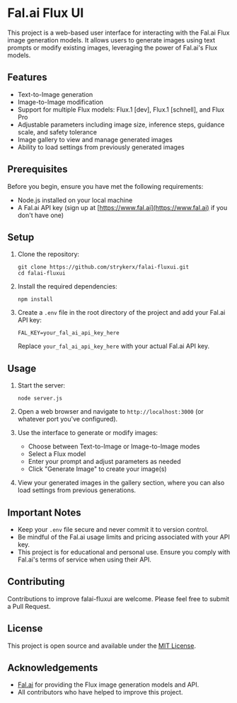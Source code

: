# Fal.ai Flux UI

This project is a web-based user interface for interacting with the Fal.ai Flux image generation models. It allows users to generate images using text prompts or modify existing images, leveraging the power of Fal.ai's Flux models.

## Features

- Text-to-Image generation
- Image-to-Image modification
- Support for multiple Flux models: Flux.1 [dev], Flux.1 [schnell], and Flux Pro
- Adjustable parameters including image size, inference steps, guidance scale, and safety tolerance
- Image gallery to view and manage generated images
- Ability to load settings from previously generated images

## Prerequisites

Before you begin, ensure you have met the following requirements:

- Node.js installed on your local machine
- A Fal.ai API key (sign up at [https://www.fal.ai](https://www.fal.ai) if you don't have one)

## Setup

1. Clone the repository:
   ```
   git clone https://github.com/strykerx/falai-fluxui.git
   cd falai-fluxui
   ```

2. Install the required dependencies:
   ```
   npm install
   ```

3. Create a `.env` file in the root directory of the project and add your Fal.ai API key:
   ```
   FAL_KEY=your_fal_ai_api_key_here
   ```

   Replace `your_fal_ai_api_key_here` with your actual Fal.ai API key.

## Usage

1. Start the server:
   ```
   node server.js
   ```

2. Open a web browser and navigate to `http://localhost:3000` (or whatever port you've configured).

3. Use the interface to generate or modify images:
   - Choose between Text-to-Image or Image-to-Image modes
   - Select a Flux model
   - Enter your prompt and adjust parameters as needed
   - Click "Generate Image" to create your image(s)

4. View your generated images in the gallery section, where you can also load settings from previous generations.

## Important Notes

- Keep your `.env` file secure and never commit it to version control.
- Be mindful of the Fal.ai usage limits and pricing associated with your API key.
- This project is for educational and personal use. Ensure you comply with Fal.ai's terms of service when using their API.

## Contributing

Contributions to improve falai-fluxui are welcome. Please feel free to submit a Pull Request.

## License

This project is open source and available under the [MIT License](LICENSE).


## Acknowledgements

- [Fal.ai](https://www.fal.ai) for providing the Flux image generation models and API.
- All contributors who have helped to improve this project.